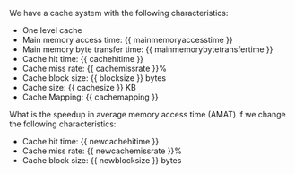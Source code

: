 We have a cache system with the following characteristics:
 - One level cache
 - Main memory access time: {{ mainmemoryaccesstime }}
 - Main memory byte transfer time: {{ mainmemorybytetransfertime }}
 - Cache hit time: {{ cachehitime }}
 - Cache miss rate: {{ cachemissrate }}%
 - Cache block size: {{ blocksize }} bytes
 - Cache size: {{ cachesize }} KB
 - Cache Mapping: {{ cachemapping }}

What is the speedup in average memory access time (AMAT) if we change the following characteristics:
 - Cache hit time: {{ newcachehitime }}
 - Cache miss rate: {{ newcachemissrate }}%
 - Cache block size: {{ newblocksize }} bytes
